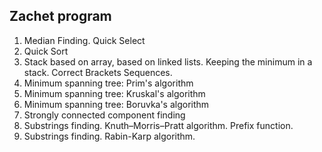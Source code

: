 ## Zachet program

1. Median Finding. Quick Select
2. Quick Sort
3. Stack based on array, based on linked lists. Keeping the minimum in a stack. Correct Brackets Sequences.
4. Minimum spanning tree: Prim's algorithm
5. Minimum spanning tree: Kruskal's algorithm
6. Minimum spanning tree: Boruvka's algorithm
7. Strongly connected component finding 
8. Substrings finding. Knuth–Morris–Pratt algorithm. Prefix function.
9. Substrings finding. Rabin-Karp algorithm.
